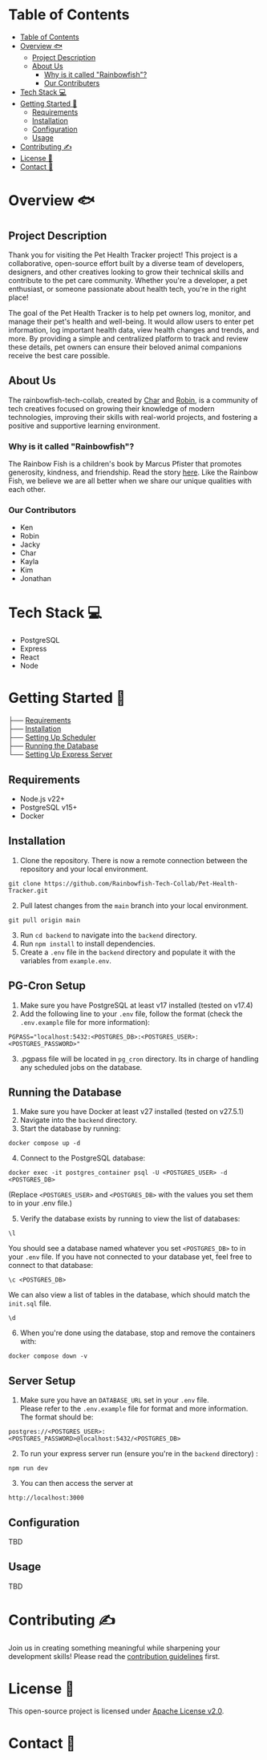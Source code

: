 # Table of Contents

- [Table of Contents](#table-of-contents)
- [Overview 🐟](#overview-)
  - [Project Description](#project-description)
  - [About Us](#about-us)
    - [Why is it called "Rainbowfish"?](#why-is-it-called-rainbowfish)
    - [Our Contributers](#our-contributers)
- [Tech Stack 💻](#tech-stack-)
- [Getting Started 🚀](#getting-started-)
  - [Requirements](#requirements)
  - [Installation](#installation)
  - [Configuration](#configuration)
  - [Usage](#usage)
- [Contributing ✍️](#contributing-️)
- [License 📃](#license-)
- [Contact 💬](#contact-)

# Overview 🐟

## Project Description

Thank you for visiting the Pet Health Tracker project! This project is a collaborative, open-source effort built by a diverse team of developers, designers, and other creatives looking to grow their technical skills and contribute to the pet care community. Whether you're a developer, a pet enthusiast, or someone passionate about health tech, you're in the right place!

The goal of the Pet Health Tracker is to help pet owners log, monitor, and manage their pet's health and well-being. It would allow users to enter pet information, log important health data, view health changes and trends, and more. By providing a simple and centralized platform to track and review these details, pet owners can ensure their beloved animal companions receive the best care possible.

## About Us

The rainbowfish-tech-collab, created by [Char](https://github.com/charburton18) and [Robin](https://github.com/robinallenaz), is a community of tech creatives focused on growing their knowledge of modern technologies, improving their skills with real-world projects, and fostering a positive and supportive learning environment.

### Why is it called "Rainbowfish"?

The Rainbow Fish is a children's book by Marcus Pfister that promotes generosity, kindness, and friendship. Read the story [here](https://milldamschool.org/wp-content/uploads/sites/4/2022/09/The_rainbow_fish.pdf). Like the Rainbow Fish, we believe we are all better when we share our unique qualities with each other.

### Our Contributors

- Ken
- Robin
- Jacky
- Char
- Kayla
- Kim
- Jonathan

# Tech Stack 💻

- PostgreSQL
- Express
- React
- Node

# Getting Started 🚀

├── [Requirements](#requirements)  
├── [Installation](#installation)  
├── [Setting Up Scheduler](#pg-cron-setup)  
├── [Running the Database](#running-the-database)  
└── [Setting Up Express Server](#server-setup)

## Requirements

- Node.js v22+
- PostgreSQL v15+
- Docker

## Installation

1. Clone the repository. There is now a remote connection between the repository and your local environment.

```
git clone https://github.com/Rainbowfish-Tech-Collab/Pet-Health-Tracker.git
```

2. Pull latest changes from the `main` branch into your local environment.

```
git pull origin main
```

3. Run `cd backend` to navigate into the `backend` directory.
4. Run `npm install` to install dependencies.
5. Create a `.env` file in the `backend` directory and populate it with the variables from `example.env`.

## PG-Cron Setup

1. Make sure you have PostgreSQL at least v17 installed (tested on v17.4)
2. Add the following line to your `.env` file, follow the format (check the `.env.example` file for more information):

```
PGPASS="localhost:5432:<POSTGRES_DB>:<POSTGRES_USER>:<POSTGRES_PASSWORD>"
```

3. .pgpass file will be located in `pg_cron` directory. Its in charge of handling any scheduled jobs on the database.

## Running the Database

1. Make sure you have Docker at least v27 installed (tested on v27.5.1)
2. Navigate into the `backend` directory.
3. Start the database by running:

```
docker compose up -d
```

4. Connect to the PostgreSQL database:

```
docker exec -it postgres_container psql -U <POSTGRES_USER> -d <POSTGRES_DB>
```

(Replace `<POSTGRES_USER>` and `<POSTGRES_DB>` with the values you set them to in your .env file.)

5. Verify the database exists by running to view the list of databases:

```
\l
```

You should see a database named whatever you set `<POSTGRES_DB>` to in your `.env` file. If you have not connected to your database yet, feel free to connect to that database:

```
\c <POSTGRES_DB>
```

We can also view a list of tables in the database, which should match the `init.sql` file.

```
\d
```

6. When you're done using the database, stop and remove the containers with:

```
docker compose down -v
```

## Server Setup

1. Make sure you have an `DATABASE_URL` set in your `.env` file.  
   Please refer to the `.env.example` file for format and more information.  
   The format should be:

```
postgres://<POSTGRES_USER>:<POSTGRES_PASSWORD>@localhost:5432/<POSTGRES_DB>
```

2. To run your express server run (ensure you're in the `backend` directory) :

```
npm run dev
```

3. You can then access the server at

```
http://localhost:3000
```

## Configuration

TBD

## Usage

TBD

# Contributing ✍️

Join us in creating something meaningful while sharpening your development skills! Please read the [contribution guidelines](https://github.com/Rainbowfish-Tech-Collab/Pet-Health-Tracker/blob/main/CONTRIBUTING.md) first.

# License 📃

This open-source project is licensed under [Apache License v2.0](https://www.apache.org/licenses/LICENSE-2.0).

# Contact 💬
